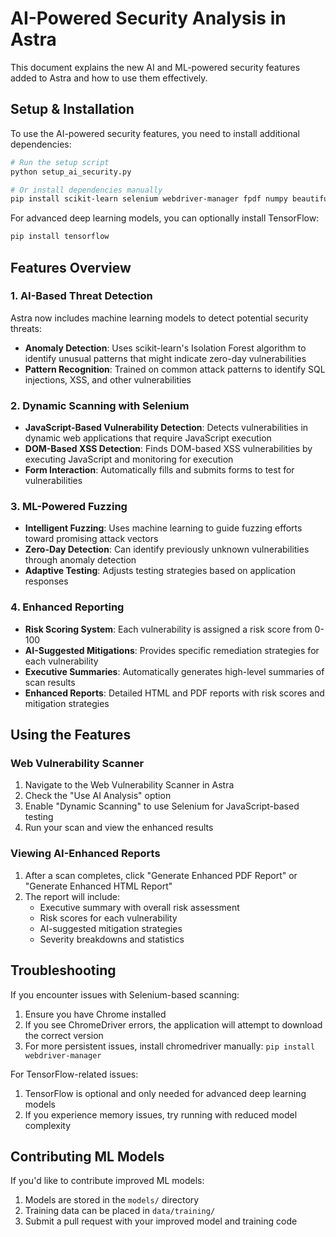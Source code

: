 # AI-Powered Security Analysis in Astra

This document explains the new AI and ML-powered security features added to Astra and how to use them effectively.

## Setup & Installation

To use the AI-powered security features, you need to install additional dependencies:

```bash
# Run the setup script
python setup_ai_security.py

# Or install dependencies manually
pip install scikit-learn selenium webdriver-manager fpdf numpy beautifulsoup4 lxml jinja2 matplotlib
```

For advanced deep learning models, you can optionally install TensorFlow:

```bash
pip install tensorflow
```

## Features Overview

### 1. AI-Based Threat Detection

Astra now includes machine learning models to detect potential security threats:

- **Anomaly Detection**: Uses scikit-learn's Isolation Forest algorithm to identify unusual patterns that might indicate zero-day vulnerabilities
- **Pattern Recognition**: Trained on common attack patterns to identify SQL injections, XSS, and other vulnerabilities

### 2. Dynamic Scanning with Selenium

- **JavaScript-Based Vulnerability Detection**: Detects vulnerabilities in dynamic web applications that require JavaScript execution
- **DOM-Based XSS Detection**: Finds DOM-based XSS vulnerabilities by executing JavaScript and monitoring for execution
- **Form Interaction**: Automatically fills and submits forms to test for vulnerabilities

### 3. ML-Powered Fuzzing

- **Intelligent Fuzzing**: Uses machine learning to guide fuzzing efforts toward promising attack vectors
- **Zero-Day Detection**: Can identify previously unknown vulnerabilities through anomaly detection
- **Adaptive Testing**: Adjusts testing strategies based on application responses

### 4. Enhanced Reporting

- **Risk Scoring System**: Each vulnerability is assigned a risk score from 0-100
- **AI-Suggested Mitigations**: Provides specific remediation strategies for each vulnerability
- **Executive Summaries**: Automatically generates high-level summaries of scan results
- **Enhanced Reports**: Detailed HTML and PDF reports with risk scores and mitigation strategies

## Using the Features

### Web Vulnerability Scanner

1. Navigate to the Web Vulnerability Scanner in Astra
2. Check the "Use AI Analysis" option
3. Enable "Dynamic Scanning" to use Selenium for JavaScript-based testing
4. Run your scan and view the enhanced results

### Viewing AI-Enhanced Reports

1. After a scan completes, click "Generate Enhanced PDF Report" or "Generate Enhanced HTML Report"
2. The report will include:
   - Executive summary with overall risk assessment
   - Risk scores for each vulnerability
   - AI-suggested mitigation strategies
   - Severity breakdowns and statistics

## Troubleshooting

If you encounter issues with Selenium-based scanning:

1. Ensure you have Chrome installed
2. If you see ChromeDriver errors, the application will attempt to download the correct version
3. For more persistent issues, install chromedriver manually: `pip install webdriver-manager`

For TensorFlow-related issues:

1. TensorFlow is optional and only needed for advanced deep learning models
2. If you experience memory issues, try running with reduced model complexity

## Contributing ML Models

If you'd like to contribute improved ML models:

1. Models are stored in the `models/` directory
2. Training data can be placed in `data/training/`
3. Submit a pull request with your improved model and training code
